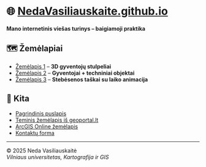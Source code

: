 # 🌐 [NedaVasiliauskaite.github.io](https://nedavasiliauskaite.github.io) 

**Mano internetinis viešas turinys – baigiamoji praktika**

## 🗺️ Žemėlapiai

- [Žemėlapis 1](1_praktinis/map_1.html) – **3D gyventojų stulpeliai**
- [Žemėlapis 2](1_praktinis/map_2.html) – **Gyventojai + techniniai objektai**
- [Žemėlapis 3](1_praktinis/map_3.html) – **Stebėsenos taškai su laiko animacija**

## 📂 Kita

- [Pagrindinis puslapis](index.html)
- [Teminis žemėlapis iš geoportal.lt](2_praktinis/index.html)
- [ArcGIS Online žemėlapis](3_praktinis/index.html)
- [Kontaktų forma](kontaktai.html)

---

© 2025 Neda Vasiliauskaitė  
_Vilniaus universitetas, Kartografija ir GIS_
